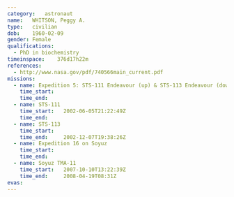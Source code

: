 ```yaml
---
category:	astronaut
name:	WHITSON, Peggy A.
type:	civilian
dob:	1960-02-09
gender:	Female
qualifications:
  - PhD in biochemistry
timeinspace:	376d17h22m
references:
  - http://www.nasa.gov/pdf/740566main_current.pdf
missions:
  - name: Expedition 5: STS-111 Endeavour (up) & STS-113 Endeavour (down)
    time_start:   
    time_end:     
  - name: STS-111
    time_start:   2002-06-05T21:22:49Z
    time_end:     
  - name: STS-113
    time_start:   
    time_end:     2002-12-07T19:38:26Z
  - name: Expedition 16 on Soyuz
    time_start:   
    time_end:     
  - name: Soyuz TMA-11
    time_start:   2007-10-10T13:22:39Z
    time_end:     2008-04-19T08:31Z
evas:
---
```

